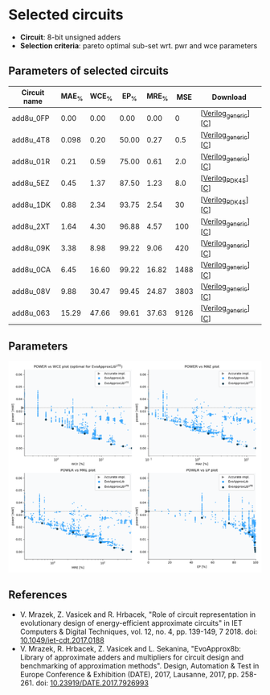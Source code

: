 
Selected circuits
===================
 - **Circuit**: 8-bit unsigned adders
 - **Selection criteria**: pareto optimal sub-set wrt. pwr and wce parameters

Parameters of selected circuits
----------------------------

| Circuit name | MAE<sub>%</sub> | WCE<sub>%</sub> | EP<sub>%</sub> | MRE<sub>%</sub> | MSE | Download |
| --- |  --- | --- | --- | --- | --- | --- | 
| add8u_0FP | 0.00 | 0.00 | 0.00 | 0.00 | 0 |  [[Verilog<sub>generic</sub>](add8u_0FP.v)]  [[C](add8u_0FP.c)] |
| add8u_4T8 | 0.098 | 0.20 | 50.00 | 0.27 | 0.5 |  [[Verilog<sub>generic</sub>](add8u_4T8.v)]  [[C](add8u_4T8.c)] |
| add8u_01R | 0.21 | 0.59 | 75.00 | 0.61 | 2.0 |  [[Verilog<sub>generic</sub>](add8u_01R.v)]  [[C](add8u_01R.c)] |
| add8u_5EZ | 0.45 | 1.37 | 87.50 | 1.23 | 8.0 |   [[Verilog<sub>PDK45</sub>](add8u_5EZ_pdk45.v)] [[C](add8u_5EZ.c)] |
| add8u_1DK | 0.88 | 2.34 | 93.75 | 2.54 | 30 |   [[Verilog<sub>PDK45</sub>](add8u_1DK_pdk45.v)] [[C](add8u_1DK.c)] |
| add8u_2XT | 1.64 | 4.30 | 96.88 | 4.57 | 100 |  [[Verilog<sub>generic</sub>](add8u_2XT.v)]  [[C](add8u_2XT.c)] |
| add8u_09K | 3.38 | 8.98 | 99.22 | 9.06 | 420 |  [[Verilog<sub>generic</sub>](add8u_09K.v)]  [[C](add8u_09K.c)] |
| add8u_0CA | 6.45 | 16.60 | 99.22 | 16.82 | 1488 |  [[Verilog<sub>generic</sub>](add8u_0CA.v)]  [[C](add8u_0CA.c)] |
| add8u_08V | 9.88 | 30.47 | 99.45 | 24.87 | 3803 |  [[Verilog<sub>generic</sub>](add8u_08V.v)]  [[C](add8u_08V.c)] |
| add8u_063 | 15.29 | 47.66 | 99.61 | 37.63 | 9126 |  [[Verilog<sub>generic</sub>](add8u_063.v)]  [[C](add8u_063.c)] |
    
Parameters
--------------
![Parameters figure](fig.png)

References
--------------
   - V. Mrazek, Z. Vasicek and R. Hrbacek, "Role of circuit representation in evolutionary design of energy-efficient approximate circuits" in IET Computers & Digital Techniques, vol. 12, no. 4, pp. 139-149, 7 2018. doi: [10.1049/iet-cdt.2017.0188](https://dx.doi.org/10.1049/iet-cdt.2017.0188)
   - V. Mrazek, R. Hrbacek, Z. Vasicek and L. Sekanina, "EvoApprox8b: Library of approximate adders and multipliers for circuit design and benchmarking of approximation methods". Design, Automation & Test in Europe Conference & Exhibition (DATE), 2017, Lausanne, 2017, pp. 258-261. doi: [10.23919/DATE.2017.7926993](https://dx.doi.org/10.23919/DATE.2017.7926993)

             
